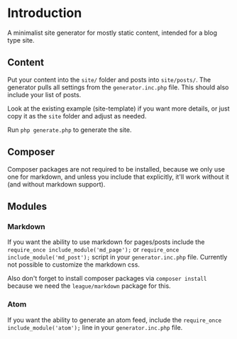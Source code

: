 # Introduction

A minimalist site generator for mostly static content, intended for a blog type site.

## Content

Put your content into the `site/` folder and posts into `site/posts/`. The generator pulls all settings from the `generator.inc.php` file. This should also include your list of posts.

Look at the existing example (site-template) if you want more details, or just copy it as the `site` folder and adjust as needed.

Run `php generate.php` to generate the site.

## Composer

Composer packages are not required to be installed, because we only use one for markdown, and unless you include that explicitly, it'll work without it (and without markdown support).

## Modules

### Markdown

If you want the ability to use markdown for pages/posts include the `require_once include_module('md_page');` or `require_once include_module('md_post');` script in your `generator.inc.php` file. Currently not possible to customize the markdown css.

Also don't forget to install composer packages via `composer install` because we need the `league/markdown` package for this.

### Atom

If you want the ability to generate an atom feed, include the `require_once include_module('atom');` line in your `generator.inc.php` file.